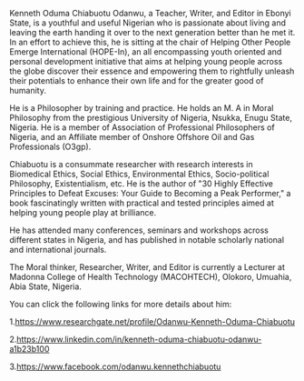 Kenneth Oduma Chiabuotu Odanwu, a Teacher, Writer, and Editor in Ebonyi State, is a youthful and useful Nigerian who is passionate about living and leaving the earth handing it over to the next generation better than he met it. In an effort to achieve this, he is sitting at the chair of Helping Other People Emerge International (HOPE-In), an all encompassing youth oriented and personal development initiative that aims at helping young people across the globe discover their essence and empowering them to rightfully unleash their potentials to enhance their own life and for the greater good of humanity.

He is a Philosopher by training and practice. He holds an M. A in Moral Philosophy from the prestigious University of Nigeria, Nsukka, Enugu State, Nigeria. He is a member of Association of Professional Philosophers of Nigeria, and an Affiliate member of Onshore Offshore Oil and Gas Professionals (O3gp).

Chiabuotu is a consummate researcher with research interests in Biomedical Ethics, Social Ethics, Environmental Ethics, Socio-political Philosophy, Existentialism, etc. He is the author of "30 Highly Effective Principles to Defeat Excuses: Your Guide to Becoming a Peak Performer," a book fascinatingly written with practical and tested principles aimed at helping young people play at brilliance.

He has attended many conferences, seminars and workshops across different states in Nigeria, and has published in notable scholarly national and international journals.

The Moral thinker, Researcher, Writer, and Editor is currently a Lecturer at Madonna College of Health Technology (MACOHTECH), Olokoro, Umuahia, Abia State, Nigeria.

You can click the following links for more details about him:

1.https://www.researchgate.net/profile/Odanwu-Kenneth-Oduma-Chiabuotu

2.https://www.linkedin.com/in/kenneth-oduma-chiabuotu-odanwu-a1b23b100

3.https://www.facebook.com/odanwu.kennethchiabuotu
